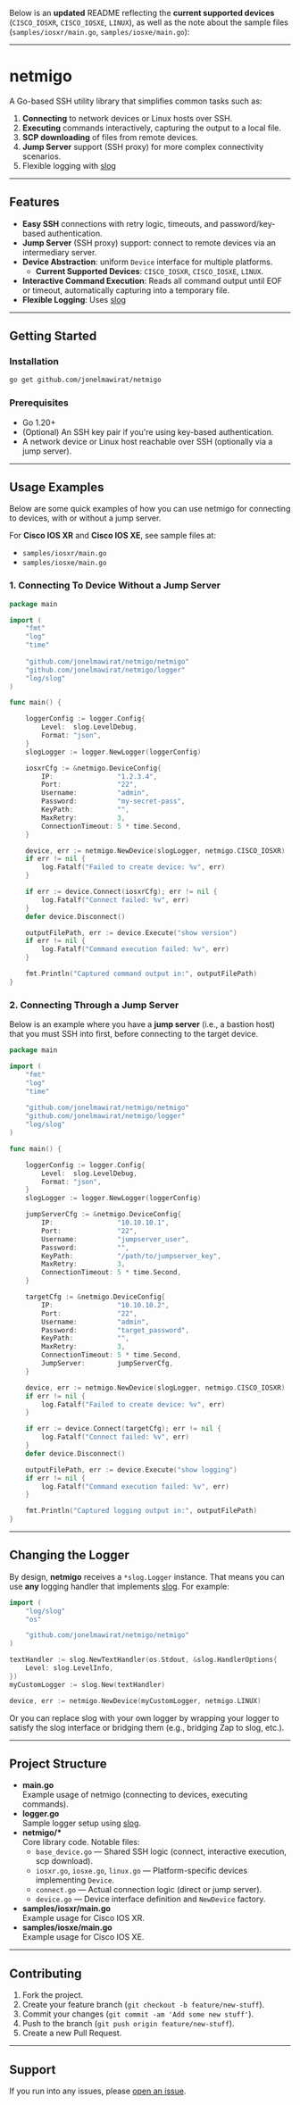 Below is an **updated** README reflecting the **current supported devices** (`CISCO_IOSXR`, `CISCO_IOSXE`, `LINUX`), as well as the note about the sample files (`samples/iosxr/main.go`, `samples/iosxe/main.go`):

---

# netmigo

A Go-based SSH utility library that simplifies common tasks such as:

1. **Connecting** to network devices or Linux hosts over SSH.  
2. **Executing** commands interactively, capturing the output to a local file.  
3. **SCP downloading** of files from remote devices.  
4. **Jump Server** support (SSH proxy) for more complex connectivity scenarios.  
5. Flexible logging with [slog](https://pkg.go.dev/log/slog)

---

## Features

- **Easy SSH** connections with retry logic, timeouts, and password/key-based authentication.  
- **Jump Server** (SSH proxy) support: connect to remote devices via an intermediary server.  
- **Device Abstraction**: uniform `Device` interface for multiple platforms.  
  - **Current Supported Devices**: `CISCO_IOSXR`, `CISCO_IOSXE`, `LINUX`.
- **Interactive Command Execution**: Reads all command output until EOF or timeout, automatically capturing into a temporary file.  
- **Flexible Logging**: Uses [slog](https://pkg.go.dev/log/slog)

---

## Getting Started

### Installation

```bash
go get github.com/jonelmawirat/netmigo
```

### Prerequisites

- Go 1.20+  
- (Optional) An SSH key pair if you're using key-based authentication.  
- A network device or Linux host reachable over SSH (optionally via a jump server).  

---

## Usage Examples

Below are some quick examples of how you can use netmigo for connecting to devices, with or without a jump server.

For **Cisco IOS XR** and **Cisco IOS XE**, see sample files at:
- `samples/iosxr/main.go`
- `samples/iosxe/main.go`

### 1. Connecting To Device Without a Jump Server

```go
package main

import (
    "fmt"
    "log"
    "time"
    
    "github.com/jonelmawirat/netmigo/netmigo"
    "github.com/jonelmawirat/netmigo/logger"
    "log/slog"
)

func main() {

    loggerConfig := logger.Config{
        Level:  slog.LevelDebug,
        Format: "json",
    }
    slogLogger := logger.NewLogger(loggerConfig)

    iosxrCfg := &netmigo.DeviceConfig{
        IP:                "1.2.3.4",
        Port:              "22",
        Username:          "admin",
        Password:          "my-secret-pass",
        KeyPath:           "", 
        MaxRetry:          3,
        ConnectionTimeout: 5 * time.Second,
    }

    device, err := netmigo.NewDevice(slogLogger, netmigo.CISCO_IOSXR)
    if err != nil {
        log.Fatalf("Failed to create device: %v", err)
    }

    if err := device.Connect(iosxrCfg); err != nil {
        log.Fatalf("Connect failed: %v", err)
    }
    defer device.Disconnect()

    outputFilePath, err := device.Execute("show version")
    if err != nil {
        log.Fatalf("Command execution failed: %v", err)
    }

    fmt.Println("Captured command output in:", outputFilePath)
}
```

### 2. Connecting Through a Jump Server

Below is an example where you have a **jump server** (i.e., a bastion host) that you must SSH into first, before connecting to the target device.

```go
package main

import (
    "fmt"
    "log"
    "time"
    
    "github.com/jonelmawirat/netmigo/netmigo"
    "github.com/jonelmawirat/netmigo/logger"
    "log/slog"
)

func main() {

    loggerConfig := logger.Config{
        Level:  slog.LevelDebug,
        Format: "json",
    }
    slogLogger := logger.NewLogger(loggerConfig)

    jumpServerCfg := &netmigo.DeviceConfig{
        IP:                "10.10.10.1",
        Port:              "22",
        Username:          "jumpserver_user",
        Password:          "",
        KeyPath:           "/path/to/jumpserver_key", 
        MaxRetry:          3,
        ConnectionTimeout: 5 * time.Second,
    }

    targetCfg := &netmigo.DeviceConfig{
        IP:                "10.10.10.2",
        Port:              "22",
        Username:          "admin",
        Password:          "target_password",
        KeyPath:           "", 
        MaxRetry:          3,
        ConnectionTimeout: 5 * time.Second,
        JumpServer:        jumpServerCfg, 
    }

    device, err := netmigo.NewDevice(slogLogger, netmigo.CISCO_IOSXR)
    if err != nil {
        log.Fatalf("Failed to create device: %v", err)
    }

    if err := device.Connect(targetCfg); err != nil {
        log.Fatalf("Connect failed: %v", err)
    }
    defer device.Disconnect()

    outputFilePath, err := device.Execute("show logging")
    if err != nil {
        log.Fatalf("Command execution failed: %v", err)
    }

    fmt.Println("Captured logging output in:", outputFilePath)
}
```

---

## Changing the Logger

By design, **netmigo** receives a `*slog.Logger` instance. That means you can use **any** logging handler that implements [slog](https://pkg.go.dev/log/slog). For example:

```go
import (
    "log/slog"
    "os"

    "github.com/jonelmawirat/netmigo/netmigo"
)

textHandler := slog.NewTextHandler(os.Stdout, &slog.HandlerOptions{
    Level: slog.LevelInfo,
})
myCustomLogger := slog.New(textHandler)

device, err := netmigo.NewDevice(myCustomLogger, netmigo.LINUX)
```

Or you can replace slog with your own logger by wrapping your logger to satisfy the slog interface or bridging them (e.g., bridging Zap to slog, etc.).

---

## Project Structure

- **main.go**  
  Example usage of netmigo (connecting to devices, executing commands).
- **logger.go**  
  Sample logger setup using [slog](https://pkg.go.dev/log/slog).
- **netmigo/\***  
  Core library code. Notable files:
  - `base_device.go` — Shared SSH logic (connect, interactive execution, scp download).  
  - `iosxr.go`, `iosxe.go`, `linux.go` — Platform-specific devices implementing `Device`.  
  - `connect.go` — Actual connection logic (direct or jump server).  
  - `device.go` — Device interface definition and `NewDevice` factory.
- **samples/iosxr/main.go**  
  Example usage for Cisco IOS XR.
- **samples/iosxe/main.go**  
  Example usage for Cisco IOS XE.

---

## Contributing

1. Fork the project.  
2. Create your feature branch (`git checkout -b feature/new-stuff`).  
3. Commit your changes (`git commit -am 'Add some new stuff'`).  
4. Push to the branch (`git push origin feature/new-stuff`).  
5. Create a new Pull Request.  

---

## Support

If you run into any issues, please [open an issue](https://github.com/jonelmawirat/netmigo/issues).
